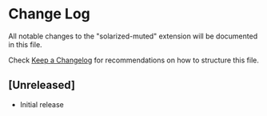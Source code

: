 # Change Log

All notable changes to the "solarized-muted" extension will be documented in this file.

Check [Keep a Changelog](http://keepachangelog.com/) for recommendations on how to structure this file.

## [Unreleased]

- Initial release
